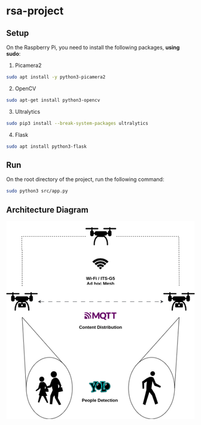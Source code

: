# rsa-project

## Setup

On the Raspberry Pi, you need to install the following packages, **using sudo**:

1. Picamera2

```bash
sudo apt install -y python3-picamera2
```

2. OpenCV

```bash
sudo apt-get install python3-opencv
```

3. Ultralytics

```bash
sudo pip3 install --break-system-packages ultralytics
```

4. Flask

```bash
sudo apt install python3-flask
```

## Run

On the root directory of the project, run the following command:

```bash
sudo python3 src/app.py
```

## Architecture Diagram

![Architecture Diagram](./diagram/rsa-project.png)